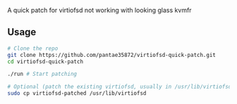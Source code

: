 A quick patch for virtiofsd not working with looking glass kvmfr

## Usage
```bash
# Clone the repo
git clone https://github.com/pantae35872/virtiofsd-quick-patch.git 
cd virtiofsd-quick-patch

./run # Start patching

# Optional (patch the existing virtiofsd, usually in /usr/lib/virtiofsd for unix systems)
sudo cp virtiofsd-patched /usr/lib/virtiofsd
```
